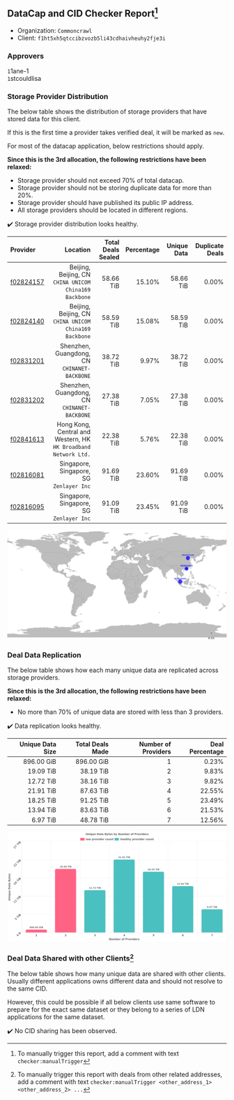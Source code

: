 ## DataCap and CID Checker Report[^1]
 - Organization: `Commoncrawl`
 - Client: `f1ht5xh5qtccibzvozb5li43cdhaivheuhy2fje3i`
### Approvers
`1`1ane-1<br/>`1`stcouldlisa


### Storage Provider Distribution
The below table shows the distribution of storage providers that have stored data for this client.

If this is the first time a provider takes verified deal, it will be marked as `new`.

For most of the datacap application, below restrictions should apply.

**Since this is the 3rd allocation, the following restrictions have been relaxed:**
 - Storage provider should not exceed 70% of total datacap.
 - Storage provider should not be storing duplicate data for more than 20%.
 - Storage provider should have published its public IP address.
 - All storage providers should be located in different regions.

✔️ Storage provider distribution looks healthy.

| Provider                                              |                                                           Location | Total Deals Sealed | Percentage | Unique Data | Duplicate Deals |
| :---------------------------------------------------- | -----------------------------------------------------------------: | -----------------: | ---------: | ----------: | --------------: |
| [f02824157](https://filfox.info/en/address/f02824157) |          Beijing, Beijing, CN<br/>`CHINA UNICOM China169 Backbone` |          58.66 TiB |     15.10% |   58.66 TiB |           0.00% |
| [f02824140](https://filfox.info/en/address/f02824140) |          Beijing, Beijing, CN<br/>`CHINA UNICOM China169 Backbone` |          58.59 TiB |     15.08% |   58.59 TiB |           0.00% |
| [f02831201](https://filfox.info/en/address/f02831201) |                    Shenzhen, Guangdong, CN<br/>`CHINANET-BACKBONE` |          38.72 TiB |      9.97% |   38.72 TiB |           0.00% |
| [f02831202](https://filfox.info/en/address/f02831202) |                    Shenzhen, Guangdong, CN<br/>`CHINANET-BACKBONE` |          27.38 TiB |      7.05% |   27.38 TiB |           0.00% |
| [f02841613](https://filfox.info/en/address/f02841613) | Hong Kong, Central and Western, HK<br/>`HK Broadband Network Ltd.` |          22.38 TiB |      5.76% |   22.38 TiB |           0.00% |
| [f02816081](https://filfox.info/en/address/f02816081) |                        Singapore, Singapore, SG<br/>`Zenlayer Inc` |          91.69 TiB |     23.60% |   91.69 TiB |           0.00% |
| [f02816095](https://filfox.info/en/address/f02816095) |                        Singapore, Singapore, SG<br/>`Zenlayer Inc` |          91.09 TiB |     23.45% |   91.09 TiB |           0.00% |

<img src="https://raw.githubusercontent.com/data-preservation-programs/filplus-checker-assets/main/filecoin-project/filecoin-plus-large-datasets/issues/2287/1702637778452.png"/>

### Deal Data Replication
The below table shows how each many unique data are replicated across storage providers.


**Since this is the 3rd allocation, the following restrictions have been relaxed:**
- No more than 70% of unique data are stored with less than 3 providers.

✔️ Data replication looks healthy.

| Unique Data Size | Total Deals Made | Number of Providers | Deal Percentage |
| ---------------: | ---------------: | ------------------: | --------------: |
|       896.00 GiB |       896.00 GiB |                   1 |           0.23% |
|        19.09 TiB |        38.19 TiB |                   2 |           9.83% |
|        12.72 TiB |        38.16 TiB |                   3 |           9.82% |
|        21.91 TiB |        87.63 TiB |                   4 |          22.55% |
|        18.25 TiB |        91.25 TiB |                   5 |          23.49% |
|        13.94 TiB |        83.63 TiB |                   6 |          21.53% |
|         6.97 TiB |        48.78 TiB |                   7 |          12.56% |

<img src="https://raw.githubusercontent.com/data-preservation-programs/filplus-checker-assets/main/filecoin-project/filecoin-plus-large-datasets/issues/2287/1702637779170.png"/>

### Deal Data Shared with other Clients[^3]
The below table shows how many unique data are shared with other clients.
Usually different applications owns different data and should not resolve to the same CID.

However, this could be possible if all below clients use same software to prepare for the exact same dataset or they belong to a series of LDN applications for the same dataset.

✔️ No CID sharing has been observed.

[^1]: To manually trigger this report, add a comment with text `checker:manualTrigger`

[^2]: Deals from those addresses are combined into this report as they are specified with `checker:manualTrigger`

[^3]: To manually trigger this report with deals from other related addresses, add a comment with text `checker:manualTrigger <other_address_1> <other_address_2> ...`
